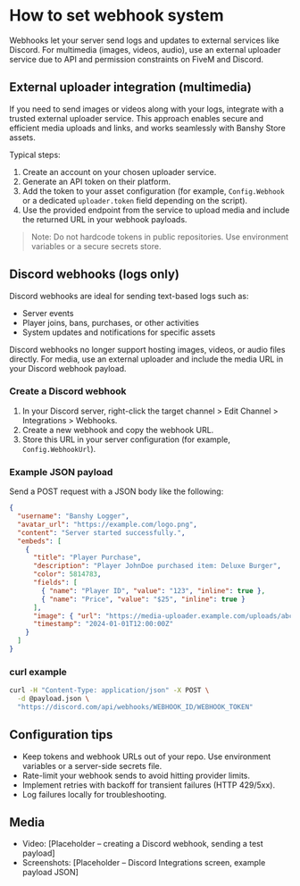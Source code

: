 # How to set webhook system

Webhooks let your server send logs and updates to external services like Discord. For multimedia (images, videos, audio), use an external uploader service due to API and permission constraints on FiveM and Discord.

## External uploader integration (multimedia)
If you need to send images or videos along with your logs, integrate with a trusted external uploader service. This approach enables secure and efficient media uploads and links, and works seamlessly with Banshy Store assets.

Typical steps:
1. Create an account on your chosen uploader service.
2. Generate an API token on their platform.
3. Add the token to your asset configuration (for example, `Config.Webhook` or a dedicated `uploader.token` field depending on the script).
4. Use the provided endpoint from the service to upload media and include the returned URL in your webhook payloads.

> Note: Do not hardcode tokens in public repositories. Use environment variables or a secure secrets store.

## Discord webhooks (logs only)
Discord webhooks are ideal for sending text-based logs such as:
- Server events
- Player joins, bans, purchases, or other activities
- System updates and notifications for specific assets

Discord webhooks no longer support hosting images, videos, or audio files directly. For media, use an external uploader and include the media URL in your Discord webhook payload.

### Create a Discord webhook
1. In your Discord server, right-click the target channel > Edit Channel > Integrations > Webhooks.
2. Create a new webhook and copy the webhook URL.
3. Store this URL in your server configuration (for example, `Config.WebhookUrl`).

### Example JSON payload
Send a POST request with a JSON body like the following:

```json
{
  "username": "Banshy Logger",
  "avatar_url": "https://example.com/logo.png",
  "content": "Server started successfully.",
  "embeds": [
    {
      "title": "Player Purchase",
      "description": "Player JohnDoe purchased item: Deluxe Burger",
      "color": 5814783,
      "fields": [
        { "name": "Player ID", "value": "123", "inline": true },
        { "name": "Price", "value": "$25", "inline": true }
      ],
      "image": { "url": "https://media-uploader.example.com/uploads/abc123.jpg" },
      "timestamp": "2024-01-01T12:00:00Z"
    }
  ]
}
```

### curl example
```bash
curl -H "Content-Type: application/json" -X POST \
  -d @payload.json \
  "https://discord.com/api/webhooks/WEBHOOK_ID/WEBHOOK_TOKEN"
```

## Configuration tips
- Keep tokens and webhook URLs out of your repo. Use environment variables or a server-side secrets file.
- Rate-limit your webhook sends to avoid hitting provider limits.
- Implement retries with backoff for transient failures (HTTP 429/5xx).
- Log failures locally for troubleshooting.

## Media
- Video: [Placeholder – creating a Discord webhook, sending a test payload]
- Screenshots: [Placeholder – Discord Integrations screen, example payload JSON]


